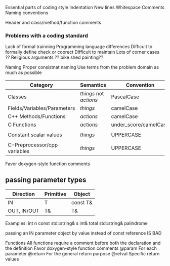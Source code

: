 Essential parts of coding style
Indentation
New lines
Whitespace
Comments
Naming conventions

Header and class/method/function comments

### Problems with a coding standard
Lack of formal trainning
Programming language differences
Difficult to formally define check or coorect
Difficult to maintain
Lots of corner cases ??
Religious arguments ??
bike shed painting??

Naming
Proper consistnat naming
Use terms from the problem domain as much as possible

|Category|Semantics|Convention|Example|
|---|---|---|---|
|Classes|_things_ not _actions_|PascalCase|`class Token`|
|Fields/Variables/Parameters|_things_|camelCase|`int totalSize;`|
|C++ Methods/Functions|_actions_|camelCase|`void sortNames();`|
|C Functions|_actions_|under_score/camelCase|`srcml_archive_get_unit()`|
|Constant scalar values|_things_|UPPERCASE|`const int MAX_SIZE = 100;`|
|C-Preprocessor/cpp variables|_things_|UPPERCASE|`#ifndef INCLUDE_XML_HPP`|
Favor doxygen-style function comments

## passing parameter types

|Direction|Primitive|Object|
|---|---|---|
|IN|T|const T&|
|OUT, IN/OUT|T&|T&|
Examples:
int n
const std::string& s
int& total
std::string& palindrome

passing an IN parameter object by value instead of const reference IS BAD

Functions
All functions require a comment before both the declaration and the definition
Favor  doxygen-style function comments
@param For each parameter
@return For the general return purpose
@retval Specific return values

